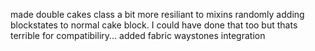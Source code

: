 made double cakes class a bit more resiliant to mixins randomly adding blockstates to normal cake block. I could have done that too but thats terrible for compatibiliry...
added fabric waystones integration 